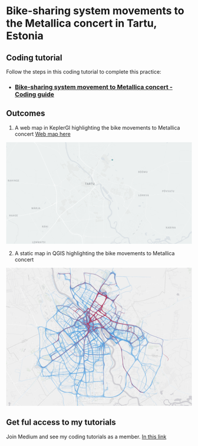 # Bike-sharing system movements to the Metallica concert in Tartu, Estonia 

## Coding tutorial 

Follow the steps in this coding tutorial to complete this practice:
- ### [Bike-sharing system movement to Metallica concert - Coding guide](https://medium.com/@bryanvallejo16/bike-sharing-system-movements-to-the-metallica-concert-in-tartu-estonia-1af8361bc6f)

## Outcomes
1. A web map in KeplerGl highlighting the bike movements to Metallica concert [Web map here](https://bryanvallejo16.github.io/bike-moves-metallica/root/metallica_moves.html)

![gl](img/metallica-moves.gif)


2. A static map in QGIS highlighting the bike movements to Metallica concert

![qgis](img/bike-lines-metallica.png)

## Get ful access to my tutorials
Join Medium and see my coding tutorials as a member. [In this link](https://bryanvallejo16.medium.com/membership)
